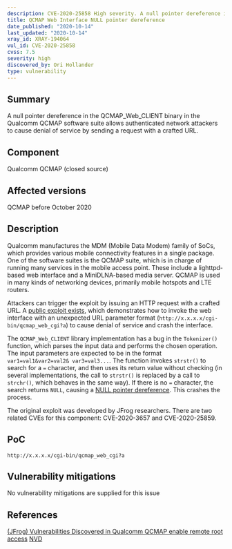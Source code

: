 ```yaml
---
description: CVE-2020-25858 High severity. A null pointer dereference in the QCMAP_Web_CLIENT binary in the Qualcomm QCMAP software suite allows authenticated network attackers to cause denial of service by sending a request with a crafted URL.
title: QCMAP Web Interface NULL pointer dereference
date_published: "2020-10-14"
last_updated: "2020-10-14"
xray_id: XRAY-194064
vul_id: CVE-2020-25858
cvss: 7.5
severity: high
discovered_by: Ori Hollander
type: vulnerability
---
```

## Summary
A null pointer dereference in the QCMAP_Web_CLIENT binary in the Qualcomm QCMAP software suite allows authenticated network attackers to cause denial of service by sending a request with a crafted URL.

## Component

Qualcomm QCMAP (closed source)

## Affected versions

QCMAP before October 2020

## Description

Qualcomm manufactures the MDM (Mobile Data Modem) family of SoCs, which provides various mobile connectivity features in a single package. One of the software suites is the QCMAP suite, which is in charge of running many services in the mobile access point. These include a lighttpd-based web interface and a MiniDLNA-based media server. QCMAP is used in many kinds of networking devices, primarily mobile hotspots and LTE routers.

Attackers can trigger the exploit by issuing an HTTP request with a crafted URL. A [public exploit exists](https://jfrog.com/blog/major-vulnerabilities-discovered-in-qualcomm-qcmap/), which demonstrates how to invoke the web interface with an unexpected URL parameter format (`http://x.x.x.x/cgi-bin/qcmap_web_cgi?a`) to cause denial of service and crash the interface.

The `QCMAP_Web_CLIENT` library implementation has a bug in the `Tokenizer()` function, which parses the input data and performs the chosen operation. The input parameters are expected to be in the format `var1=val1&var2=val2& var3=val3...`.  The function invokes `strstr()` to search for a `=` character, and then uses its return value without checking (in several implementations, the call to `strstr()` is replaced by a call to `strchr()`, which behaves in the same way). If there is no `=` character, the search returns `NULL`, causing a [NULL pointer dereference](https://en.wikipedia.org/wiki/Null_pointer#Null_dereferencing). This crashes the process.

The original exploit was developed by JFrog researchers. There are two related CVEs for this component: CVE-2020-3657 and CVE-2020-25859.

## PoC

`http://x.x.x.x/cgi-bin/qcmap_web_cgi?a`

## Vulnerability mitigations

No vulnerability mitigations are supplied for this issue

## References

[(JFrog) Vulnerabilities Discovered in Qualcomm QCMAP enable remote root access](https://jfrog.com/blog/major-vulnerabilities-discovered-in-qualcomm-qcmap/)
[NVD](https://nvd.nist.gov/vuln/detail/CVE-2020-25858)